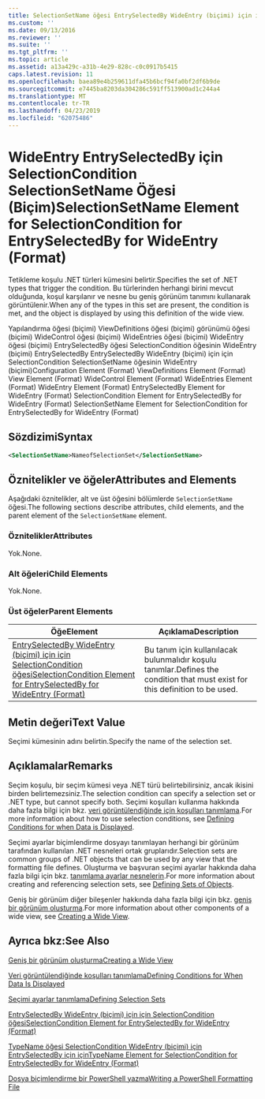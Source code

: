 ```yaml
---
title: SelectionSetName öğesi EntrySelectedBy WideEntry (biçimi) için için SelectionCondition için | Microsoft Docs
ms.custom: ''
ms.date: 09/13/2016
ms.reviewer: ''
ms.suite: ''
ms.tgt_pltfrm: ''
ms.topic: article
ms.assetid: a13a429c-a31b-4e29-828c-c0c0917b5415
caps.latest.revision: 11
ms.openlocfilehash: baea89e4b259611dfa45b6bcf94fa0bf2df6b9de
ms.sourcegitcommit: e7445ba8203da304286c591ff513900ad1c244a4
ms.translationtype: MT
ms.contentlocale: tr-TR
ms.lasthandoff: 04/23/2019
ms.locfileid: "62075486"
---
```

# <a name="selectionsetname-element-for-selectioncondition-for-entryselectedby-for-wideentry-format"></a><span data-ttu-id="2d0ea-102">WideEntry EntrySelectedBy için SelectionCondition SelectionSetName Öğesi (Biçim)</span><span class="sxs-lookup"><span data-stu-id="2d0ea-102">SelectionSetName Element for SelectionCondition for EntrySelectedBy for WideEntry (Format)</span></span>

<span data-ttu-id="2d0ea-103">Tetikleme koşulu .NET türleri kümesini belirtir.</span><span class="sxs-lookup"><span data-stu-id="2d0ea-103">Specifies the set of .NET types that trigger the condition.</span></span> <span data-ttu-id="2d0ea-104">Bu türlerinden herhangi birini mevcut olduğunda, koşul karşılanır ve nesne bu geniş görünüm tanımını kullanarak görüntülenir.</span><span class="sxs-lookup"><span data-stu-id="2d0ea-104">When any of the types in this set are present, the condition is met, and the object is displayed by using this definition of the wide view.</span></span>

<span data-ttu-id="2d0ea-105">Yapılandırma öğesi (biçimi) ViewDefinitions öğesi (biçimi) görünümü öğesi (biçimi) WideControl öğesi (biçimi) WideEntries öğesi (biçimi) WideEntry öğesi (biçimi) EntrySelectedBy öğesi SelectionCondition öğesinin WideEntry (biçimi) EntrySelectedBy EntrySelectedBy WideEntry (biçimi) için için SelectionCondition SelectionSetName öğesinin WideEntry (biçimi)</span><span class="sxs-lookup"><span data-stu-id="2d0ea-105">Configuration Element (Format) ViewDefinitions Element (Format) View Element (Format) WideControl Element (Format) WideEntries Element (Format) WideEntry Element (Format) EntrySelectedBy Element for WideEntry (Format) SelectionCondition Element for EntrySelectedBy for WideEntry (Format) SelectionSetName Element for SelectionCondition for EntrySelectedBy for WideEntry (Format)</span></span>

## <a name="syntax"></a><span data-ttu-id="2d0ea-106">Sözdizimi</span><span class="sxs-lookup"><span data-stu-id="2d0ea-106">Syntax</span></span>

```xml
<SelectionSetName>NameofSelectionSet</SelectionSetName>
```

## <a name="attributes-and-elements"></a><span data-ttu-id="2d0ea-107">Öznitelikler ve öğeler</span><span class="sxs-lookup"><span data-stu-id="2d0ea-107">Attributes and Elements</span></span>

<span data-ttu-id="2d0ea-108">Aşağıdaki öznitelikler, alt ve üst öğesini bölümlerde `SelectionSetName` öğesi.</span><span class="sxs-lookup"><span data-stu-id="2d0ea-108">The following sections describe attributes, child elements, and the parent element of the `SelectionSetName` element.</span></span>

### <a name="attributes"></a><span data-ttu-id="2d0ea-109">Öznitelikler</span><span class="sxs-lookup"><span data-stu-id="2d0ea-109">Attributes</span></span>

<span data-ttu-id="2d0ea-110">Yok.</span><span class="sxs-lookup"><span data-stu-id="2d0ea-110">None.</span></span>

### <a name="child-elements"></a><span data-ttu-id="2d0ea-111">Alt öğeleri</span><span class="sxs-lookup"><span data-stu-id="2d0ea-111">Child Elements</span></span>

<span data-ttu-id="2d0ea-112">Yok.</span><span class="sxs-lookup"><span data-stu-id="2d0ea-112">None.</span></span>

### <a name="parent-elements"></a><span data-ttu-id="2d0ea-113">Üst öğeler</span><span class="sxs-lookup"><span data-stu-id="2d0ea-113">Parent Elements</span></span>

|<span data-ttu-id="2d0ea-114">Öğe</span><span class="sxs-lookup"><span data-stu-id="2d0ea-114">Element</span></span>|<span data-ttu-id="2d0ea-115">Açıklama</span><span class="sxs-lookup"><span data-stu-id="2d0ea-115">Description</span></span>|
|-------------|-----------------|
|[<span data-ttu-id="2d0ea-116">EntrySelectedBy WideEntry (biçimi) için için SelectionCondition öğesi</span><span class="sxs-lookup"><span data-stu-id="2d0ea-116">SelectionCondition Element for EntrySelectedBy for WideEntry (Format)</span></span>](./selectioncondition-element-for-entryselectedby-for-widecontrol-format.md)|<span data-ttu-id="2d0ea-117">Bu tanım için kullanılacak bulunmalıdır koşulu tanımlar.</span><span class="sxs-lookup"><span data-stu-id="2d0ea-117">Defines the condition that must exist for this definition to be used.</span></span>|

## <a name="text-value"></a><span data-ttu-id="2d0ea-118">Metin değeri</span><span class="sxs-lookup"><span data-stu-id="2d0ea-118">Text Value</span></span>

<span data-ttu-id="2d0ea-119">Seçimi kümesinin adını belirtin.</span><span class="sxs-lookup"><span data-stu-id="2d0ea-119">Specify the name of the selection set.</span></span>

## <a name="remarks"></a><span data-ttu-id="2d0ea-120">Açıklamalar</span><span class="sxs-lookup"><span data-stu-id="2d0ea-120">Remarks</span></span>

<span data-ttu-id="2d0ea-121">Seçim koşulu, bir seçim kümesi veya .NET türü belirtebilirsiniz, ancak ikisini birden belirtemezsiniz.</span><span class="sxs-lookup"><span data-stu-id="2d0ea-121">The selection condition can specify a selection set or .NET type, but cannot specify both.</span></span> <span data-ttu-id="2d0ea-122">Seçimi koşulları kullanma hakkında daha fazla bilgi için bkz. [veri görüntülendiğinde için koşulları tanımlama](./defining-conditions-for-displaying-data.md).</span><span class="sxs-lookup"><span data-stu-id="2d0ea-122">For more information about how to use selection conditions, see [Defining Conditions for when Data is Displayed](./defining-conditions-for-displaying-data.md).</span></span>

<span data-ttu-id="2d0ea-123">Seçimi ayarlar biçimlendirme dosyayı tanımlayan herhangi bir görünüm tarafından kullanılan .NET nesneleri ortak gruplarıdır.</span><span class="sxs-lookup"><span data-stu-id="2d0ea-123">Selection sets are common groups of .NET objects that can be used by any view that the formatting file defines.</span></span> <span data-ttu-id="2d0ea-124">Oluşturma ve başvuran seçimi ayarlar hakkında daha fazla bilgi için bkz. [tanımlama ayarlar nesnelerin](./defining-selection-sets.md).</span><span class="sxs-lookup"><span data-stu-id="2d0ea-124">For more information about creating and referencing selection sets, see [Defining Sets of Objects](./defining-selection-sets.md).</span></span>

<span data-ttu-id="2d0ea-125">Geniş bir görünüm diğer bileşenler hakkında daha fazla bilgi için bkz. [geniş bir görünüm oluşturma](./creating-a-wide-view.md).</span><span class="sxs-lookup"><span data-stu-id="2d0ea-125">For more information about other components of a wide view, see [Creating a Wide View](./creating-a-wide-view.md).</span></span>

## <a name="see-also"></a><span data-ttu-id="2d0ea-126">Ayrıca bkz:</span><span class="sxs-lookup"><span data-stu-id="2d0ea-126">See Also</span></span>

[<span data-ttu-id="2d0ea-127">Geniş bir görünüm oluşturma</span><span class="sxs-lookup"><span data-stu-id="2d0ea-127">Creating a Wide View</span></span>](./creating-a-wide-view.md)

[<span data-ttu-id="2d0ea-128">Veri görüntülendiğinde koşulları tanımlama</span><span class="sxs-lookup"><span data-stu-id="2d0ea-128">Defining Conditions for When Data Is Displayed</span></span>](./defining-conditions-for-displaying-data.md)

[<span data-ttu-id="2d0ea-129">Seçimi ayarlar tanımlama</span><span class="sxs-lookup"><span data-stu-id="2d0ea-129">Defining Selection Sets</span></span>](./defining-selection-sets.md)

[<span data-ttu-id="2d0ea-130">EntrySelectedBy WideEntry (biçimi) için için SelectionCondition öğesi</span><span class="sxs-lookup"><span data-stu-id="2d0ea-130">SelectionCondition Element for EntrySelectedBy for WideEntry (Format)</span></span>](./selectioncondition-element-for-entryselectedby-for-widecontrol-format.md)

[<span data-ttu-id="2d0ea-131">TypeName öğesi SelectionCondition WideEntry (biçimi) için EntrySelectedBy için için</span><span class="sxs-lookup"><span data-stu-id="2d0ea-131">TypeName Element for SelectionCondition for EntrySelectedBy for WideEntry (Format)</span></span>](./typename-element-for-selectioncondition-for-entryselectedby-for-widecontrol-format.md)

[<span data-ttu-id="2d0ea-132">Dosya biçimlendirme bir PowerShell yazma</span><span class="sxs-lookup"><span data-stu-id="2d0ea-132">Writing a PowerShell Formatting File</span></span>](./writing-a-powershell-formatting-file.md)
